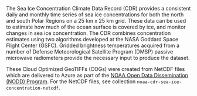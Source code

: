 The Sea Ice Concentration Climate Data Record (CDR) provides a consistent daily and monthly time series of sea ice concentrations for both the north and south Polar Regions on a 25 km x 25 km grid. These data can be used to estimate how much of the ocean surface is covered by ice, and monitor changes in sea ice concentration. The CDR combines concentration estimates using two algorithms developed at the NASA Goddard Space Flight Center (GSFC). Gridded brightness temperatures acquired from a number of Defense Meteorological Satellite Program (DMSP) passive microwave radiometers provide the necessary input to produce the dataset.

These Cloud Optimized GeoTIFFs (COGs) were created from NetCDF files which are delivered to Azure as part of the [NOAA Open Data Dissemination (NODD) Program](https://www.noaa.gov/information-technology/open-data-dissemination).
For the NetCDF files, see collection `noaa-cdr-sea-ice-concentration-netcdf`.
